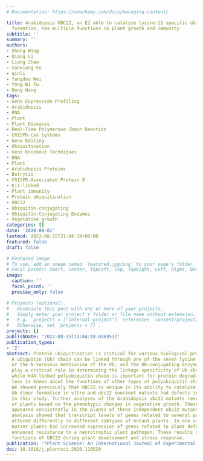 ```yaml
---
# Documentation: https://wowchemy.com/docs/managing-content/

title: Arabidopsis UBC22, an E2 able to catalyze lysine-11 specific ubiquitin linkage
  formation, has multiple functions in plant growth and immunity
subtitle: ''
summary: ''
authors:
- Sheng Wang
- Qiang Li
- Liang Zhao
- Sanxiong Fu
- qinli
- Yangdou Wei
- Yong-Bi Fu
- Hong Wang
tags:
- Gene Expression Profiling
- Arabidopsis
- RNA
- Plant
- Plant Diseases
- Real-Time Polymerase Chain Reaction
- CRISPR-Cas Systems
- Gene Editing
- Ubiquitination
- Gene Knockout Techniques
- DNA
- Plant
- Arabidopsis Proteins
- Botrytis
- CRISPR-Associated Protein 9
- K11-linked
- Plant immunity
- Protein ubiquitination
- UBC22
- Ubiquitin-conjugating
- Ubiquitin-Conjugating Enzymes
- Vegetative growth
categories: []
date: '2020-08-01'
lastmod: 2022-08-15T21:04:19+08:00
featured: false
draft: false

# Featured image
# To use, add an image named `featured.jpg/png` to your page's folder.
# Focal points: Smart, Center, TopLeft, Top, TopRight, Left, Right, BottomLeft, Bottom, BottomRight.
image:
  caption: ''
  focal_point: ''
  preview_only: false

# Projects (optional).
#   Associate this post with one or more of your projects.
#   Simply enter your project's folder or file name without extension.
#   E.g. `projects = ["internal-project"]` references `content/project/deep-learning/index.md`.
#   Otherwise, set `projects = []`.
projects: []
publishDate: '2022-08-15T13:04:19.036953Z'
publication_types:
- '2'
abstract: Protein ubiquitination is critical for various biological processes in eukaryotes.
  A ubiquitin (Ub) chain can be linked through one of the seven lysine (K) residues
  or the N-terminus methionine of the Ub, and the Ub-conjugating enzymes called E2s
  play a critical role in determining the linkage specificity of Ub chains. Further,
  while K48-linked polyubiquitin chain is important for protein degradation, much
  less is known about the functions of other types of polyubiquitin chains in plants.
  We showed previously that UBC22 is unique in its ability to catalyze K11-dependent
  Ub dimer formation in vitro and ubc22 knockout mutants had defects in megasporogenesis.
  In this study, further analyses of the Arabidopsis ubc22 mutants revealed four subtypes
  of plants based on the phenotypic changes in vegetative growth. These four subtypes
  appeared consistently in the plants of three independent ubc22 mutants. Transcriptomic
  analysis showed that transcript levels of genes related to several pathways were
  altered differently in different subtypes of mutant plants. In one subtype, the
  mutant plants had increased expression of genes related to plant defenses and showed
  enhanced resistance to a necrotrophic plant pathogen. These results suggest multiple
  functions of UBC22 during plant development and stress response.
publication: '*Plant Science: An International Journal of Experimental Plant Biology*'
doi: 10.1016/j.plantsci.2020.110520
---
```

